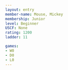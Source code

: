 ```yaml
---
layout: entry
member-name: Mouse, Mickey
membership: Junior
level: Beginner
USCF: None
rating: 1200
ladder: 11

games:
- W0
- D0
- L0
---
```

